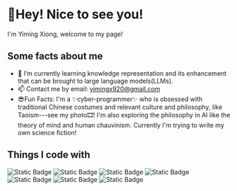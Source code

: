 # 💖Hey! Nice to see you!
I'm Yiming Xiong, welcome to my page! 
## Some facts about me
- 🌱 I’m currently learning knowledge representation and its enhancement that can be brought to large language models(LLMs).
- 📫 Contact me by email: yimingx920@gmail.com
- 😎Fun Facts: I'm a ✨cyber-programmer✨ who is obsessed with traditional Chinese costumes and relevant culture and philosophy, like Taoism---see my photo🎞️! I'm also exploring the philosophy in AI like the theory of mind and human chauvinism. Currently I'm trying to write my own science fiction!


## Things I code with
![Static Badge](https://img.shields.io/badge/pandas-python-blue) ![Static Badge](https://img.shields.io/badge/scikit_learn-python-blue) ![Static Badge](https://img.shields.io/badge/pytorch-python-blue) ![Static Badge](https://img.shields.io/badge/tensorflow-python-blue) ![Static Badge](https://img.shields.io/badge/spacy-python-blue) ![Static Badge](https://img.shields.io/badge/java-red) ![Static Badge](https://img.shields.io/badge/SQL-green) 

